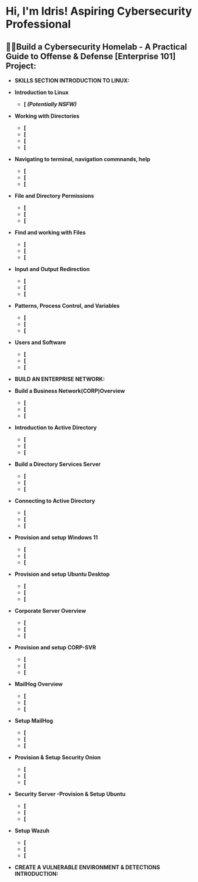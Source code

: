 <h1>Hi, I'm Idris! Aspiring Cybersecurity Professional</a>

<h2>👨‍💻Build a Cybersecurity Homelab - A Practical Guide to Offense & Defense [Enterprise 101]
  Project:</h2>
  
- <b>SKILLS SECTION INTRODUCTION TO LINUX:
  
- <b>Introduction to Linux</b>
  - [ <b><i>(Potentially NSFW)</b></i>
- <b>Working with Directories </b>
  - [
  - [
  - [
  - [
- <b>Navigating to terminal, navigation commnands, help</b>
  - [
  - [
  - [
- <b>File and Directory Permissions</b>
  - [
  - [
  - [
- <b>Find and working with Files<b>
  - [
  - [
  - [
- <b>Input and Output Redirection<b>
  - [
  - [
  - [
- <b>Patterns, Process Control, and Variables<b>
  - [
  - [
  - [
- <b>Users and Software<b>
  - [
  - [
  - [
- <b>BUILD AN ENTERPRISE NETWORK:
- <b>Build a Business Network(CORP)Overview<b>
  - [
  - [
  - [
- <b>Introduction to Active Directory<b>
  - [
  - [
  - [
- <b>Build a Directory Services Server<b>
  - [
  - [
  - [
- <b>Connecting to Active Directory<b>
  - [
  - [
  - [
- <b> Provision and setup Windows 11<b>
  - [
  - [
  - [
- <b>Provision and setup Ubuntu Desktop<b>
  - [
  - [
  - [
- <b>Corporate Server Overview<b>
  - [
  - [
  - [
- <b>Provision and setup CORP-SVR<b>
  - [
  - [
  - [
- <b>MailHog Overview<b>
  - [
  - [
  - [
- <b>Setup MailHog<b>
  - [
  - [
  - [
- <b>Provision & Setup Security Onion<b>
  - [
  - [
  - [
- <b>Security Server -Provision & Setup Ubuntu<b>
  - [
  - [
  - [
- <b>Setup Wazuh<b>
  - [
  - [
  - [

- <b>CREATE A VULNERABLE ENVIRONMENT & DETECTIONS INTRODUCTION: 


<h2></h2>

